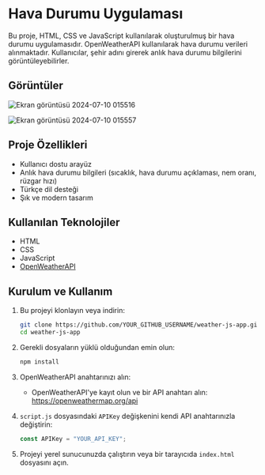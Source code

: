 # Hava Durumu Uygulaması

Bu proje, HTML, CSS ve JavaScript kullanılarak oluşturulmuş bir hava durumu uygulamasıdır. OpenWeatherAPI kullanılarak hava durumu verileri alınmaktadır. Kullanıcılar, şehir adını girerek anlık hava durumu bilgilerini görüntüleyebilirler.

## Görüntüler
![Ekran görüntüsü 2024-07-10 015516](https://github.com/eylemseyhan/Weather-App/assets/99998017/991dab4a-bf59-49ce-b263-82bf09a66854)

![Ekran görüntüsü 2024-07-10 015557](https://github.com/eylemseyhan/Weather-App/assets/99998017/0ab5d781-4e19-4ea3-9f2f-5e1d7913d1de)



## Proje Özellikleri

- Kullanıcı dostu arayüz
- Anlık hava durumu bilgileri (sıcaklık, hava durumu açıklaması, nem oranı, rüzgar hızı)
- Türkçe dil desteği
- Şık ve modern tasarım

## Kullanılan Teknolojiler

- HTML
- CSS
- JavaScript
- [OpenWeatherAPI](https://openweathermap.org/)

## Kurulum ve Kullanım

1. Bu projeyi klonlayın veya indirin:
    ```sh
    git clone https://github.com/YOUR_GITHUB_USERNAME/weather-js-app.git
    cd weather-js-app
    ```

2. Gerekli dosyaların yüklü olduğundan emin olun:
    ```sh
    npm install
    ```

3. OpenWeatherAPI anahtarınızı alın:
    - OpenWeatherAPI'ye kayıt olun ve bir API anahtarı alın: https://openweathermap.org/api

4. `script.js` dosyasındaki `APIKey` değişkenini kendi API anahtarınızla değiştirin:
    ```javascript
    const APIKey = "YOUR_API_KEY";
    ```

5. Projeyi yerel sunucunuzda çalıştırın veya bir tarayıcıda `index.html` dosyasını açın.



